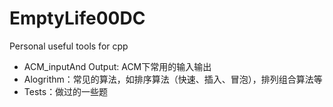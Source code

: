 # EmptyLife00DC
Personal useful tools for cpp


- ACM_inputAnd Output: ACM下常用的输入输出
- Alogrithm：常见的算法，如排序算法（快速、插入、冒泡），排列组合算法等
- Tests：做过的一些题
